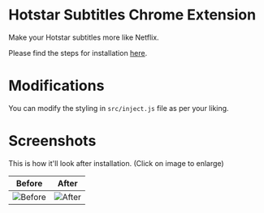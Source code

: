 # Hotstar Subtitles Chrome Extension

Make your Hotstar subtitles more like Netflix.

Please find the steps for installation [here](https://dev.to/ben/how-to-install-chrome-extensions-manually-from-github-1612).

# Modifications

You can modify the styling in `src/inject.js` file as per your liking.

# Screenshots

This is how it'll look after installation. (Click on image to enlarge)

Before             |  After
:-------------------------:|:-------------------------:
![Before](https://github.com/AkSachin/hotstar-subtitles/assets/11594075/93b8e80f-e7d6-4694-9d61-8731f6de78fd)  |  ![After](https://github.com/AkSachin/hotstar-subtitles/assets/11594075/deba6860-df0a-4d60-a007-3de44853cda4)
